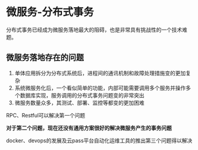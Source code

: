 # 微服务-分布式事务

分布式事务已经成为微服务落地最大的阻碍，也是非常具有挑战性的一个技术难题。

## 微服务落地存在的问题

1. 单体应用拆分为分布式系统后，进程间的通讯机制和故障处理措施变的更加复杂
2. 系统微服务化后，一个看似简单的功能，内部可能需要调用多个服务并操作多个数据库实现，服务调用的分布式事务问题变的非常突出
3. 微服务数量众多，其测试、部署、监控等都变的更加困难

RPC、Restful可以解决第一个问题

**对于第二个问题，现在还没有通用方案很好的解决微服务产生的事务问题**

docker、devops的发展及云pass平台自动化运维工具的推出第三个问题得以解决

